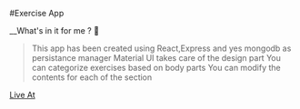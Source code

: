 #Exercise App

\_\_What's in it for me ? :metal:

> This app has been created using React,Express and yes mongodb as persistance manager
> Material UI takes care of the design part
> You can categorize exercises based on body parts
> You can modify the contents for each of the section

[Live At](https://fit-bit-app.herokuapp.com/)
